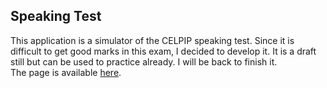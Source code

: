 ## Speaking Test
This application is a simulator of the CELPIP speaking test. Since it is difficult to get good marks in this exam, I decided to develop it. It is a draft still but can be used to practice already. I will be back to finish it.<br>
The page is available <a href="https://pamcuellas.github.io/speaking-test" target="_blank">here</a>.



